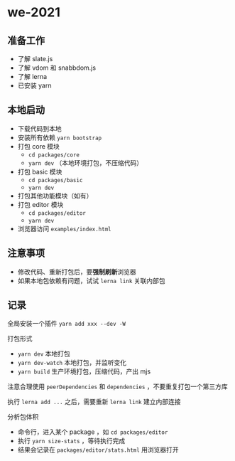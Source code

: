 # we-2021

## 准备工作

- 了解 slate.js
- 了解 vdom 和 snabbdom.js
- 了解 lerna
- 已安装 yarn

## 本地启动

- 下载代码到本地
- 安装所有依赖 `yarn bootstrap`
- 打包 core 模块
  - `cd packages/core`
  - `yarn dev` （本地环境打包，不压缩代码）
- 打包 basic 模块
  - `cd packages/basic`
  - `yarn dev`
- 打包其他功能模块（如有）
- 打包 editor 模块
  - `cd packages/editor`
  - `yarn dev`
- 浏览器访问 `examples/index.html`

## 注意事项

- 修改代码、重新打包后，要**强制刷新**浏览器
- 如果本地包依赖有问题，试试 `lerna link` 关联内部包

## 记录

全局安装一个插件 `yarn add xxx --dev -W`

打包形式
- `yarn dev` 本地打包
- `yarn dev-watch` 本地打包，并监听变化
- `yarn build` 生产环境打包，压缩代码，产出 mjs

注意合理使用 `peerDependencies` 和 `dependencies` ，不要重复打包一个第三方库

执行 `lerna add ...` 之后，需要重新 `lerna link` 建立内部连接

分析包体积
- 命令行，进入某个 package ，如 `cd packages/editor`
- 执行 `yarn size-stats` ，等待执行完成
- 结果会记录在 `packages/editor/stats.html` 用浏览器打开

